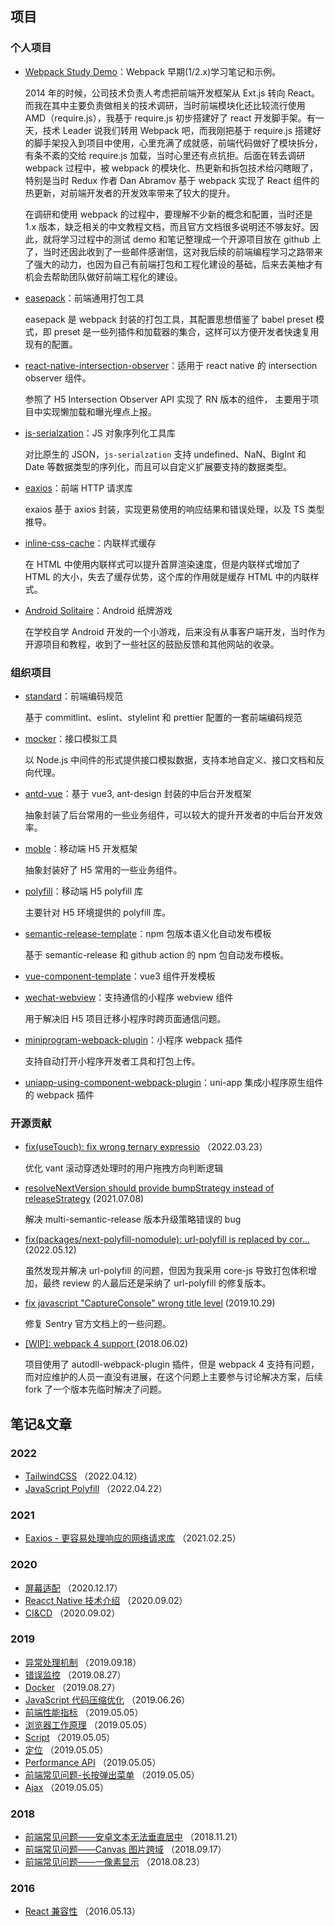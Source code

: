 ## 项目

### 个人项目

- [Webpack Study Demo](https://github.com/zhbhun/WebpackStudyDemo)：Webpack 早期(1/2.x)学习笔记和示例。

    2014 年的时候，公司技术负责人考虑把前端开发框架从 Ext.js 转向 React。而我在其中主要负责做相关的技术调研，当时前端模块化还比较流行使用 AMD（require.js），我基于 require.js 初步搭建好了 react 开发脚手架。有一天，技术 Leader 说我们转用 Webpack 吧，而我刚把基于 require.js 搭建好的脚手架投入到项目中使用，心里充满了成就感，前端代码做好了模块拆分，有条不紊的交给 require.js 加载，当时心里还有点抗拒。后面在转去调研 webpack 过程中，被 webpack 的模块化、热更新和拆包技术给闪瞎眼了，特别是当时 Redux 作者 Dan Abramov 基于 webpack 实现了 React 组件的热更新，对前端开发者的开发效率带来了较大的提升。
    
    在调研和使用 webpack 的过程中，要理解不少新的概念和配置，当时还是 1.x 版本，缺乏相关的中文教程文档，而且官方文档很多说明还不够友好。因此，就将学习过程中的测试 demo 和笔记整理成一个开源项目放在 github 上了，当时还因此收到了一些邮件感谢信，这对我后续的前端编程学习之路带来了强大的动力，也因为自己有前端打包和工程化建设的基础，后来去美柚才有机会去帮助团队做好前端工程化的建设。

- [easepack](https://github.com/zhbhun/easepack/tree/feature/5)：前端通用打包工具

    easepack 是 webpack 封装的打包工具，其配置思想借鉴了 babel preset 模式，即 preset 是一些列插件和加载器的集合，这样可以方便开发者快速复用现有的配置。

- [react-native-intersection-observer](https://github.com/zhbhun/react-native-intersection-observer)：适用于 react native 的 intersection observer 组件。

    参照了 H5 Intersection Observer API 实现了 RN 版本的组件， 主要用于项目中实现懒加载和曝光埋点上报。

- [js-serialzation](https://github.com/zhbhun/js-serialization)：JS 对象序列化工具库

    对比原生的 JSON，`js-serialzation` 支持 undefined、NaN、BigInt 和 Date 等数据类型的序列化，而且可以自定义扩展要支持的数据类型。

- [eaxios](https://github.com/zhbhun/eaxios)：前端 HTTP 请求库

    exaios 基于 axios 封装，实现更易使用的响应结果和错误处理，以及 TS 类型推导。

- [inline-css-cache](https://github.com/zhbhun/inline-css-cache)：内联样式缓存

    在 HTML 中使用内联样式可以提升首屏渲染速度，但是内联样式增加了 HTML 的大小，失去了缓存优势，这个库的作用就是缓存 HTML 中的内联样式。

- [Android Solitaire](https://github.com/zhbhun/AndroidSolitaire)：Android 纸牌游戏

    在学校自学 Android 开发的一个小游戏，后来没有从事客户端开发，当时作为开源项目和教程，收到了一些社区的鼓励反馈和其他网站的收录。

### 组织项目

- [standard](https://github.com/openeagle/standard)：前端编码规范

    基于 commitlint、eslint、stylelint 和 prettier 配置的一套前端编码规范

- [mocker](https://github.com/openeagle/mocker)：接口模拟工具

    以 Node.js 中间件的形式提供接口模拟数据，支持本地自定义、接口文档和反向代理。

- [antd-vue](https://github.com/openeagle/antd-vue)：基于 vue3, ant-design 封装的中后台开发框架

    抽象封装了后台常用的一些业务组件，可以较大的提升开发者的中后台开发效率。

- [moble](https://github.com/openeagle/mobile)：移动端 H5 开发框架

    抽象封装好了 H5 常用的一些业务组件。

- [polyfill](https://github.com/openeagle/polyfill)：移动端 H5 polyfill 库

    主要针对 H5 环境提供的 polyfill 库。

- [semantic-release-template](https://github.com/openeagle/semantic-release-template)：npm 包版本语义化自动发布模板

    基于 semantic-release 和 github action 的 npm 包自动发布模板。

- [vue-component-template](https://github.com/openeagle/vue-component-template)：vue3 组件开发模板
- [wechat-webview](https://github.com/openeagle/wechat-webview)：支持通信的小程序 webview 组件

    用于解决旧 H5 项目迁移小程序时跨页面通信问题。

- [miniprogram-webpack-plugin](https://github.com/openeagle/miniprogram-webpack-plugin)：小程序 webpack 插件

    支持自动打开小程序开发者工具和打包上传。

- [uniapp-using-component-webpack-plugin](https://github.com/openeagle/uniapp-using-component-webpack-plugin)：uni-app 集成小程序原生组件的 webpack 插件

### 开源贡献

- [fix(useTouch): fix wrong ternary expressio](https://github.com/youzan/vant/pull/10426) （2022.03.23）

    优化 vant 滚动穿透处理时的用户拖拽方向判断逻辑

- [resolveNextVersion should provide bumpStrategy instead of releaseStrategy](https://github.com/dhoulb/multi-semantic-release/pull/69) (2021.07.08)

    解决 multi-semantic-release 版本升级策略错误的 bug

- [fix(packages/next-polyfill-nomodule): url-polyfill is replaced by cor…](https://github.com/vercel/next.js/pull/12764) (2022.05.12)

    虽然发现并解决 url-polyfill 的问题，但因为我采用 core-js 导致打包体积增加，最终 review 的人最后还是采纳了 url-polyfill 的修复版本。

- [fix javascript "CaptureConsole" wrong title level](https://github.com/getsentry/sentry-docs/pull/1301) (2019.10.29)

    修复 Sentry 官方文档上的一些问题。

- [[WIP]: webpack 4 support ](https://github.com/asfktz/autodll-webpack-plugin/pull/106#issuecomment-386800231) (2018.06.02)

    项目使用了 autodll-webpack-plugin 插件，但是 webpack 4 支持有问题，而对应维护的人员一直没有进展，在这个问题上主要参与讨论解决方案，后续 fork 了一个版本先临时解决了问题。

## 笔记&文章

### 2022

- [TailwindCSS](https://github.com/zhbhun/frontend-learning/blob/b94e3a41db/language/css/framework/tailwindcss/README.md) （2022.04.12）
- [JavaScript Polyfill](https://github.com/zhbhun/frontend-learning/blob/b94e3a41db/language/javascript/tutorial/polyfill/README.md) （2022.04.22）

### 2021

- [Eaxios - 更容易处理响应的网络请求库](https://segmentfault.com/a/1190000039280426) （2021.02.25）

### 2020

- [屏幕适配](https://github.com/zhbhun/frontend-learning/blob/b94e3a41db/thinking/screen/README.md) （2020.12.17）
- [Reacct Native 技术介绍](https://github.com/zhbhun/frontend-learning/tree/b94e3a41db/framework/native/react-native/tutorial/share/README.md) （2020.09.02）
- [CI&CD](https://github.com/zhbhun/frontend-learning/tree/b94e3a41db/tutorials/ci) （2020.09.02）

### 2019

- [异常处理机制](https://github.com/zhbhun/frontend-learning/blob/b94e3a41db/language/javascript/tutorial/practice/error/README.md) （2019.09.18）
- [错误监控](https://github.com/zhbhun/frontend-learning/blob/b94e3a41db/tutorials/monitor/error/README.md) （2019.08.27）
- [Docker](https://github.com/zhbhun/frontend-learning/blob/b94e3a41db/tutorials/container/docker/README.md) （2019.08.27）
- [JavaScript 代码压缩优化](https://github.com/zhbhun/frontend-learning/blob/b94e3a41db/tutorials/performance/optimize/javascript-compression/README.md) （2019.06.26）
- [前端性能指标](https://github.com/zhbhun/frontend-learning/blob/b94e3a41db/tutorials/performance/metrics/README.md) （2019.05.05）
- [浏览器工作原理](https://github.com/zhbhun/frontend-learning/blob/b94e3a41db/tutorials/performance/principle/README.md) （2019.05.05）
- [Script](https://github.com/zhbhun/frontend-learning/blob/b94e3a41db/language/html/tutorials/elements/embedded/script/README.md) （2019.05.05）
- [定位](https://github.com/zhbhun/frontend-learning/blob/b94e3a41db/language/javascript/tutorial/browser/geolocation/README.md) （2019.05.05）
- [Performance API](https://github.com/zhbhun/frontend-learning/blob/b94e3a41db/language/javascript/tutorial/browser/performance/README.md) （2019.05.05）
- [前端常见问题-长按弹出菜单](https://github.com/zhbhun/frontend-learning/blob/b94e3a41db/issues/longpress-menu/README.md) （2019.05.05）
- [Ajax](https://github.com/zhbhun/frontend-learning/blob/9a1781af941362524a7d1735bd523ef51275aac5/language/javascript/tutorial/browser/network/ajax/README.md) （2019.05.05）

### 2018

- [前端常见问题——安卓文本无法垂直居中](https://segmentfault.com/a/1190000017088168) （2018.11.21）
- [前端常见问题——Canvas 图片跨域](https://segmentfault.com/a/1190000016423028) （2018.09.17）
- [前端常见问题——一像素显示](https://segmentfault.com/a/1190000016116868) （2018.08.23）

### 2016

- [React 兼容性](https://zhbhun.github.io/blog/react/React-Compatibility/#more) （2016.05.13）
